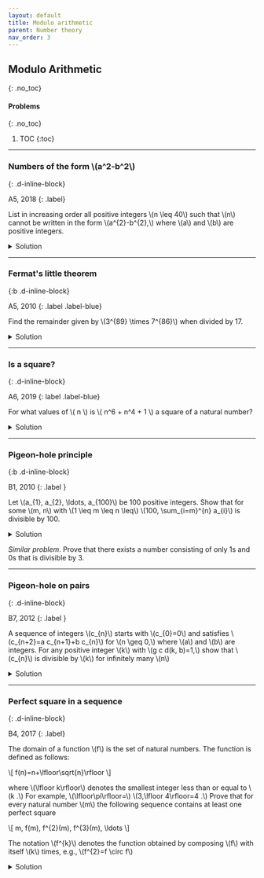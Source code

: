 ```yaml
---
layout: default
title: Modulo arithmetic
parent: Number theory
nav_order: 3
---
```



## Modulo Arithmetic
{: .no_toc}

#### Problems
{: .no_toc}

1. TOC
{:toc}

---

### Numbers of the form \\(a^2-b^2\\)
{: .d-inline-block}


A5, 2018
{: .label}

<p>List in increasing order all positive integers \(n \leq 40\) such that \(n\) cannot be written in the form \(a^{2}-b^{2},\) where \(a\) and \(b\) are positive integers.
</p>


<details><summary>Solution</summary>

<p> 1,4 and all even number s of the form \(4 k+2\).</p>

</details>

---

### Fermat's little theorem
{:b .d-inline-block}

A5, 2010
{: .label .label-blue}

<p>
Find the remainder given by \(3^{89} \times 7^{86}\) when divided by 17.
</p>

<details><summary>Solution</summary>

<p>
The usual trick is to try to get numbers that are 1,-1 modulo the divisor. In this case, \(16\equiv -1 \mod 17\). We cannot get 16 directly but notice
that \( 21 \equiv 4 \mod 17 \), which we can get.
</p>

<p>
\(3^{89} 7^{86} \equiv 3^{3}(3 \cdot 7)^{86} \equiv 27 \cdot 4^{86} \equiv 10\left(4^{2}\right)^{43} \equiv 10(-1)^{43} \equiv-10 \equiv 7\)
</p>


</details>

---

### Is a square?
{: .d-inline-block}

A6, 2019
{: label .label-blue}

For what values of \\( n \\) is \\( n^6 + n^4 + 1 \\) a square of a natural number?


<details><summary>Solution</summary>

<p>
We will handle odd and even cases separately.
</p>

<p>
<i>Lemma.</i> Every odd square is \(1 \bmod 8\).
</p>

\[ (2k+1)^2=4k^2+4k+1=4(k^2+k)+1 \]

Since \( 4(k^2+k) \) is divisible by 8, the lemma follows. \(\square\)

<p></p>

<p>
<i>Case 1.</i> If \(n\) is odd, then the given expression \(S:=n^6+n^4+1\) cannot be a square since \(S\equiv 3\pmod 8\). Hence \(n\) is not odd.
</p>

<p>
<i>Case 2.</i> If \(n=2\), we have \(S=81\), so we have one solution. If \(n>2\) and is even we have:
</p>

<p>
\[ \left(n^3+\frac{n}{2}\right)^2=n^6+n^4+\frac{n^2}{4}> S > n^6+n^4-2n^3+\frac{n^2}{4}-n+1=\left(n^3+\frac{n}{2}-1\right)^2 \]
</p>

<p>
\( S \) is a number strictly inbetween two consecutive squares, so there are no solutions for \(n>2\).
</p>


</details>

---



### Pigeon-hole principle
{:b .d-inline-block}

B1, 2010
{: .label }

<p>
Let \(a_{1}, a_{2}, \ldots, a_{100}\) be 100 positive integers. Show that for some \(m, n\) with \(1 \leq m \leq n \leq\) \(100, \sum_{i=m}^{n} a_{i}\) is divisible by 100.
</p>

<details><summary>Solution</summary>

<p>
Consider the remainders of the sequence when divided by 100. If some \(a_k\bmod100=0\), then \(m=n=k\) will work. Otherwise, the reminders are between 1 and 99 for every number.
</p>
<p>
Since there are 100 numbers, there must be two indices \(i\) and \(j\) such that \(a_i\bmod 100=a_j\bmod 100\). Pick \(m=i\) and \(n=j\), if \( i < j \).
</p>



</details>

<p>
<i>Similar problem</i>. Prove that there exists a number consisting of only 1s and 0s that is divisible by 3.
</p>

---

### Pigeon-hole on pairs
{: .d-inline-block}

B7, 2012
{: .label }

<p>
A sequence of integers \(c_{n}\) starts with \(c_{0}=0\) and satisfies \(c_{n+2}=a c_{n+1}+b c_{n}\) for \(n \geq 0,\) where \(a\) and \(b\) are integers. For any positive integer \(k\) with \(g c d(k, b)=1,\) show that \(c_{n}\) is divisible by \(k\) for infinitely many \(n\)
</p>


<details><summary>Solution</summary>


<p>
Consider pairs of consecutive entries of the sequence modulo \(k,\) i.e., \(\left(\bar{c}\_{n}, \bar{c}\_{n+1}\right)\), where \(\bar{a}\) denotes \(a\) modulo \(k\). Since there are only finitely many possibilities (namely \(k^{2}\) ), some pair of consecutive residues will repeat. Suppose \(\left(\bar{c}\_{i}, \bar{c}\_{i+1}\right)=\left(\bar{c}\_{i+p}, \bar{c}\_{i+p+1}\right)\) for some \(i\).
</p>

<p>
We will show that in fact the previous equation holds for all \(i,\) i.e., whole sequence of consecutive pairs is periodic.  This will prove in
particular that \(\left(\bar{c}\_{0}, \bar{c}\_{1}\right)=\left(\bar{c}\_{p}, \bar{c}\_{p+1}\right)=\left(\bar{c}\_{2 p}, \bar{c}\_{2 p+1}\right)=\cdots\)
since \(c_{0}=0\) is divisible by \(k,\) so is \(c_{i p}\) for all \(i\)
</p>

<p>
The equation \(c_{n+2}=a c_{n+1}+b c_{n}\) shows that \(\bar{b} \bar{c}\_{n}=\bar{c}\_{n+2}-\bar{a} \bar{c}\_{n+1}\).
</p>

<p>
Now \(gcd(k, b)=1\) means \(b\) is invertible modulo \(k,\) i.e., there is a \(b^{\prime}\) with \(\overline{b b^{\prime}}=\overline{1} .\)
</p>

<p>
Therefore \(\bar{c}\_{n}=\bar{b}^{\prime}\left(\bar{c}\_{n+2}-\bar{a} \bar{c}\_{n+1}\right)\)
</p>

<p>
Thus knowing a pair of consecutive residues uniquely determines the previous residue (this is why we considered pairs of residues). Therefore \(\left(\bar{c}\_{i}, \bar{c}\_{i+1}\right)=\left(\bar{c}\_{i+p}, \bar{c}\_{i+p+1}\right)\) implies \(\left(\bar{c}\_{i-1}, \bar{c}\_{i}\right)=\left(\bar{c}\_{i+p-1}, \bar{c}\_{i+p}\right)\) and (by the given recurrence) \(\left(\bar{c}\_{i+1}, \bar{c}\_{i+2}\right)=\left(\bar{c}\_{i+p+1}, \bar{c}\_{i+p+2}\right)\)
</p>


<p>
Thus the whole sequence \(\left(\bar{c}\_{n}, \bar{c}\_{n+1}\right)\) becomes periodic as soon as a single such pair repeats.
</p>

</details>

---

### Perfect square in a sequence
{: .d-inline-block}

B4, 2017
{: .label}


<p>The domain of a function \(f\) is the set of natural numbers. The function is defined as follows:</p>

<p>\[ f(n)=n+\lfloor\sqrt{n}\rfloor \]</p>

<p>where \(\lfloor k\rfloor\) denotes the smallest integer less than or equal to \(k .\) For example, \(\lfloor\pi\rfloor=\) \(3,\lfloor 4\rfloor=4 .\) Prove that for every natural number \(m\) the following sequence contains at least one perfect square</p>

<p>\[ m, f(m), f^{2}(m), f^{3}(m), \ldots \]</p>


<p>The notation \(f^{k}\) denotes the function obtained by composing \(f\) with itself \(k\) times, e.g., \(f^{2}=f \circ f\)</p>

<details><summary>Solution</summary>

<p>
If \(m\) is itself a square then we are done. So assume that \(m=k^{2}+j\) for \(1 \leq j \leq 2 k\). Hence we have \(f(m)=k^{2}+j+k\). Consider the following two sets:
</p>


<br>


<p>\(A=\left\{m \text{ a natural number} \mid m=k^{2}+j \text { and } 0 \leq j \leq 2 k\right\} \)</p>

<p>\(B=\left\{m \text{ a natural number} \mid m=k^{2}+j \text { and } k+1 \leq j \leq 2 k\right\} \)</p>

<p>Suppose \(m\) is in the set \(B\). Then</p>

<p>
\[
\begin{align}
f(m) &=k^{2}+j+k \\
&=(k+1)^{2}+(j-k-1)
\end{align}
\]
</p>

<p>Hence \(f(m)\) is eit her a square or is in \(A .\) Thus it is enough to assume that \(m \in A\) In that case \(k^{2}< f(m)< (k+1)^{2},\) so \(\lfloor f(m)\rfloor=k\). Therefore</p>

<p>\[ f^{2}(m)=(k+1)^{2}+(j-1) \]</p>

<p>This clearly implies that \(f^{2 j}(m)=(k+j)^{2}\)</p>


</details>










